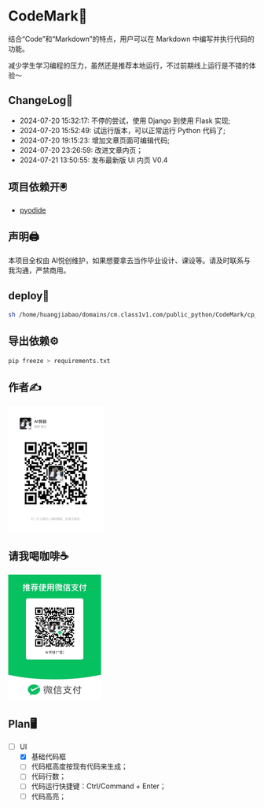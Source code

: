 # CodeMark🦭

结合“Code”和“Markdown”的特点，用户可以在 Markdown 中编写并执行代码的功能。

减少学生学习编程的压力，虽然还是推荐本地运行，不过前期线上运行是不错的体验～

## ChangeLog📔

- 2024-07-20 15:32:17: 不停的尝试，使用 Django 到使用 Flask 实现;
- 2024-07-20 15:52:49: 试运行版本，可以正常运行 Python 代码了;
- 2024-07-20 19:15:23: 增加文章页面可编辑代码;
- 2024-07-20 23:26:59: 改进文章内页；
- 2024-07-21 13:50:55: 发布最新版 UI 内页 V0.4

## 项目依赖开🖲️

- [pyodide](https://pyodide.org/en/stable/index.html)

## 声明🖨️

本项目全权由 AI悦创维护，如果想要拿去当作毕业设计、课设等。请及时联系与我沟通，严禁商用。

## deploy🧿

```bash
sh /home/huangjiabao/domains/cm.class1v1.com/public_python/CodeMark/cp_opt.sh
```

## 导出依赖⚙️

```bash
pip freeze > requirements.txt
```

## 作者✍️

<img src="static/info/img.png" alt="img.png" style="zoom:25%;" />

## 请我喝咖啡☕️

<img src="static/info/wx.png" alt="img.png" style="zoom:25%;" />

## Plan🖥️

- [ ] UI
  - [x] 基础代码框
  - [ ] 代码框高度按现有代码来生成；
  - [ ] 代码行数；
  - [ ] 代码运行快捷键：Ctrl/Command + Enter；
  - [ ] 代码高亮；